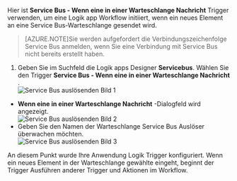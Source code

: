 Hier ist **Service Bus - Wenn eine in einer Warteschlange Nachricht** Trigger verwenden, um eine Logik app Workflow initiiert, wenn ein neues Element an eine Service Bus-Warteschlange gesendet wird.  

>[AZURE.NOTE]Sie werden aufgefordert die Verbindungszeichenfolge Service Bus anmelden, wenn Sie eine Verbindung mit Service Bus nicht bereits erstellt haben.  

1. Geben Sie im Suchfeld die Logik apps Designer **Servicebus**. Wählen Sie den Trigger **Service Bus - Wenn eine in einer Warteschlange Nachricht** .  
![Service Bus auslösenden Bild 1](./media/connectors-create-api-servicebus/trigger-1.png)   
- **Wenn eine in einer Warteschlange Nachricht** -Dialogfeld wird angezeigt.  
![Service Bus auslösenden Bild 2](./media/connectors-create-api-servicebus/trigger-2.png)   
- Geben Sie den Namen der Warteschlange Service Bus Auslöser überwachen möchten.   
![Service Bus auslösenden Bild 3](./media/connectors-create-api-servicebus/trigger-3.png)   

An diesem Punkt wurde Ihre Anwendung Logik Trigger konfiguriert. Wenn ein neues Element in der Warteschlange gewählte eingeht, beginnt der Trigger Ausführen anderer Trigger und Aktionen im Workflow.    

